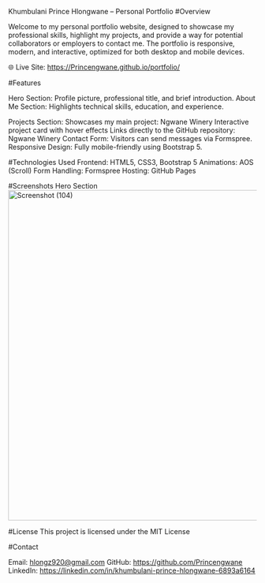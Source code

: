 Khumbulani Prince Hlongwane – Personal Portfolio
#Overview

Welcome to my personal portfolio website, designed to showcase my professional skills, highlight my projects, and provide a way for potential collaborators or employers to contact me. The portfolio is responsive, modern, and interactive, optimized for both desktop and mobile devices.

🌐 Live Site: https://Princengwane.github.io/portfolio/

#Features

Hero Section: Profile picture, professional title, and brief introduction.
About Me Section: Highlights technical skills, education, and experience.

Projects Section:
Showcases my main project: Ngwane Winery
Interactive project card with hover effects
Links directly to the GitHub repository: Ngwane Winery
Contact Form: Visitors can send messages via Formspree.
Responsive Design: Fully mobile-friendly using Bootstrap 5.

#Technologies Used
Frontend: HTML5, CSS3, Bootstrap 5
Animations: AOS (Scroll)
Form Handling: Formspree
Hosting: GitHub Pages

#Screenshots
Hero Section
<img width="1366" height="670" alt="Screenshot (104)" src="https://github.com/user-attachments/assets/4c19c47e-32ac-4833-ab23-0088c9c8e4e4" />

#License
This project is licensed under the MIT License

#Contact

Email: hlongz920@gmail.com
GitHub: https://github.com/Princengwane
LinkedIn: https://linkedin.com/in/khumbulani-prince-hlongwane-6893a6164

